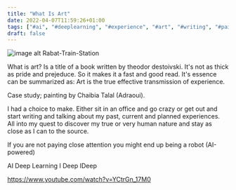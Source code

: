 ```yaml
---
title: "What Is Art"
date: 2022-04-07T11:59:26+01:00
tags: ["#ai", "#deeplearning", "#experience", "#art", "#writing", "#painting"]
draft: false 
---
```


![image alt Rabat-Train-Station](/images/the_door_to_demnate.jpg)

What is art? Is a title of a book written by theodor destoivski. It's not as thick as pride and prejeduce. So it makes it a fast and good read. It's essence can be summarized as: Art is the true effective transmission of experience.

Case study; painting by Chaibia Talal (Adraoui).

I had a choice to make. Either sit in an office and go crazy or get out and start writing and talking about my past, current and planned experiences. All into my quest to discover my true  or very human nature and stay as close as I can to the source.

If you are not paying close attention you might end up being a robot (AI-powered)

AI Deep Learning
I Deep IDeep

https://www.youtube.com/watch?v=YCtrGn_17M0
